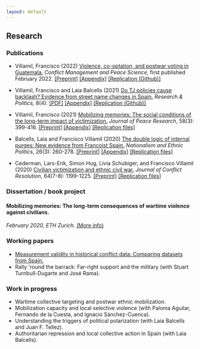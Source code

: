 ```yaml
---
layout: default
---
```


## Research

### Publications

* Villamil, Francisco (2022) [Violence, co-optation, and postwar voting in Guatemala.](https://journals.sagepub.com/doi/full/10.1177/07388942211066539) *Conflict Management and Peace Science,* first published February 2022. [[Preprint]](https://nbviewer.org/github/franvillamil/legacies_guatemala/blob/master/writing/preprint.pdf) [[Appendix]](https://nbviewer.org/github/franvillamil/legacies_guatemala/blob/master/writing/appendix.pdf) [[Replication (Github)]](https://github.com/franvillamil/legacies_guatemala)

* Villamil, Francisco and Laia Balcells (2021) [Do TJ policies cause backlash? Evidence from street name changes in Spain.](https://journals.sagepub.com/doi/full/10.1177/20531680211058550) *Research & Politics,* 8(4). [[PDF]](https://journals.sagepub.com/doi/pdf/10.1177/20531680211058550) [[Appendix]](https://journals.sagepub.com/doi/suppl/10.1177/20531680211058550/suppl_file/sj-pdf-1-rap-10.1177_20531680211058550.pdf) [[Replication (Github)]](https://github.com/franvillamil/streets_vox)

* Villamil, Francisco (2021) [Mobilizing memories: The social conditions of the long-term impact of victimization.](https://doi.org/10.1177/0022343320912816) *Journal of Peace Research*, 58(3): 399-416. [[Preprint]](https://nbviewer.org/github/franvillamil/franvillamil.github.io/blob/master/files/preprint_Villamil_2020_JPR.pdf) [[Appendix]](https://nbviewer.org/github/franvillamil/franvillamil.github.io/blob/master/files/appendix_Villamil_2020_JPR.pdf) [[Replication files]](https://github.com/franvillamil/franvillamil.github.io/raw/master/files/replication_Villamil_2020_JPR.zip)

* Balcells, Laia and Francisco Villamil (2020) [The double logic of internal purges: New evidence from Francoist Spain.](https://doi.org/10.1080/13537113.2020.1795451) *Nationalism and Ethnic Politics*, 26(3): 260-278. [[Preprint]](https://nbviewer.org/github/franvillamil/franvillamil.github.io/blob/master/files/preprint_Balcells_Villamil_2020_NEPS.pdf) [[Appendix]](https://nbviewer.org/github/franvillamil/franvillamil.github.io/blob/master/files/appendix_Balcells_Villamil_2020_NEPS.pdf) [[Replication files]](https://github.com/franvillamil/franvillamil.github.io/raw/master/files/replication_Balcells_Villamil_2020_NEPS.zip)

* Cederman, Lars-Erik, Simon Hug, Livia Schubiger, and Francisco Villamil (2020) [Civilian victimization and ethnic civil war.](https://journals.sagepub.com/doi/full/10.1177/0022002719898873) *Journal of Conflict Resolution*, 64(7-8): 1199-1225. [[Preprint]](https://nbviewer.org/github/franvillamil/franvillamil.github.io/blob/master/files/Cederman_et_al_2020_JCR.pdf) [[Replication files]](https://github.com/franvillamil/franvillamil.github.io/raw/master/files/replication_cederman_et_al_2020.zip)

### Dissertation / book project

#### Mobilizing memories: The long-term consequences of wartime violence against civilians.

*February 2020, ETH Zurich.* [(More info)](./dissertation.html)
    
### Working papers

* [Measurement validity in historical conflict data: Comparing datasets from Spain.](https://osf.io/c6wgk/)
* Rally 'round the barrack: Far-right support and the military (with Stuart Turnbull-Dugarte and José Rama).

### Work in progress

* Wartime collective targeting and postwar ethnic mobilization.
* Mobilization capacity and local selective violence (with Paloma Aguilar, Fernando de la Cuesta, and Ignacio Sánchez-Cuenca).
* Understanding the triggers of political polarization (with Laia Balcells and Juan F. Tellez).
* Authoritarian repression and local collective action in Spain (with Laia Balcells).
